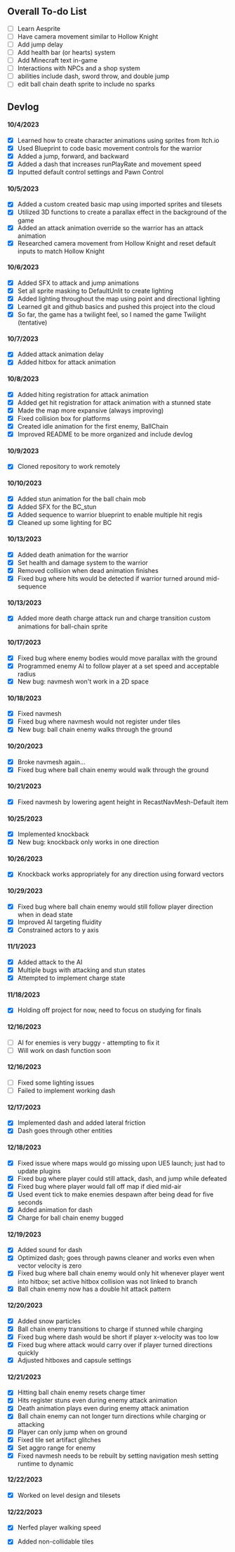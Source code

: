 ## Overall To-do List

- [ ] Learn Aesprite
- [ ] Have camera movement similar to Hollow Knight
- [ ] Add jump delay 
- [ ] Add health bar (or hearts) system
- [ ] Add Minecraft text in-game
- [ ] Interactions with NPCs and a shop system
- [ ] abilities include dash, sword throw, and double jump
- [ ] edit ball chain death sprite to include no sparks

## Devlog

#### 10/4/2023

- [X] Learned how to create character animations using sprites from Itch.io
- [X] Used Blueprint to code basic movement controls for the warrior
- [X] Added a jump, forward, and backward
- [X] Added a dash that increases runPlayRate and movement speed
- [X] Inputted default control settings and Pawn Control

#### 10/5/2023
- [X] Added a custom created basic map using imported sprites and tilesets
- [X] Utilized 3D functions to create a parallax effect in the background of the game
- [X] Added an attack animation override so the warrior has an attack animation
- [X] Researched camera movement from Hollow Knight and reset default inputs to match Hollow Knight

#### 10/6/2023
- [X] Added SFX to attack and jump animations
- [X] Set all sprite masking to DefaultUnlit to create lighting
- [X] Added lighting throughout the map using point and directional lighting
- [X] Learned git and github basics and pushed this project into the cloud
- [X] So far, the game has a twilight feel, so I named the game Twilight (tentative) 

#### 10/7/2023
- [X] Added attack animation delay
- [X] Added hitbox for attack animation

#### 10/8/2023
- [X] Added hiting registration for attack animation
- [X] Added get hit registration for attack animation with a stunned state
- [X] Made the map more expansive (always improving)
- [X] Fixed collision box for platforms 
- [X] Created idle animation for the first enemy, BallChain
- [X] Improved README to be more organized and include devlog

#### 10/9/2023

- [X] Cloned repository to work remotely

#### 10/10/2023

- [X] Added stun animation for the ball chain mob
- [X] Added SFX for the BC_stun
- [X] Added sequence to warrior blueprint to enable multiple hit regis
- [X] Cleaned up some lighting for BC

#### 10/13/2023

- [X] Added death animation for the warrior
- [X] Set health and damage system to the warrior
- [X] Removed collision when dead animation finishes
- [X] Fixed bug where hits would be detected if warrior turned around mid-sequence

#### 10/13/2023

- [X] Added more death charge attack run and charge transition custom animations for ball-chain sprite

#### 10/17/2023
- [X] Fixed bug where enemy bodies would move parallax with the ground
- [X] Programmed enemy AI to follow player at a set speed and acceptable radius
- [X] New bug: navmesh won't work in a 2D space

#### 10/18/2023 
- [X] Fixed navmesh
- [X] Fixed bug where navmesh would not register under tiles
- [X] New bug: ball chain enemy walks through the ground

#### 10/20/2023
- [X] Broke navmesh again...
- [X] Fixed bug where ball chain enemy would walk through the ground

#### 10/21/2023
- [X] Fixed navmesh by lowering agent height in RecastNavMesh-Default item

#### 10/25/2023
- [X] Implemented knockback
- [X] New bug: knockback only works in one direction

#### 10/26/2023
- [X] Knockback works appropriately for any direction using forward vectors

#### 10/29/2023
- [X] Fixed bug where ball chain enemy would still follow player direction when in dead state
- [X] Improved AI targeting fluidity
- [X] Constrained actors to y axis

#### 11/1/2023
- [X] Added attack to the AI
- [X] Multiple bugs with attacking and stun states
- [X] Attempted to implement charge state

#### 11/18/2023
- [X] Holding off project for now, need to focus on studying for finals

#### 12/16/2023
- [ ] AI for enemies is very buggy - attempting to fix it
- [ ] Will work on dash function soon

#### 12/16/2023
- [ ] Fixed some lighting issues
- [ ] Failed to implement working dash

#### 12/17/2023
- [X] Implemented dash and added lateral friction
- [X] Dash goes through other entities

#### 12/18/2023
- [X] Fixed issue where maps would go missing upon UE5 launch; just had to update plugins
- [X] Fixed bug where player could still attack, dash, and jump while defeated
- [X] Fixed bug where player would fall off map if died mid-air
- [X] Used event tick to make enemies despawn after being dead for five seconds
- [X] Added animation for dash
- [X] Charge for ball chain enemy bugged

#### 12/19/2023
- [X] Added sound for dash
- [X] Optimized dash; goes through pawns cleaner and works even when vector velocity is zero
- [X] Fixed bug where ball chain enemy would only hit whenever player went into hitbox; set active hitbox collision was not linked to branch
- [X] Ball chain enemy now has a double hit attack pattern

#### 12/20/2023
- [X] Added snow particles
- [X] Ball chain enemy transitions to charge if stunned while charging
- [X] Fixed bug where dash would be short if player x-velocity was too low
- [X] Fixed bug where attack would carry over if player turned directions quickly
- [X] Adjusted hitboxes and capsule settings

#### 12/21/2023
- [X] Hitting ball chain enemy resets charge timer
- [X] Hits register stuns even during enemy attack animation
- [X] Death animation plays even during enemy attack animation
- [X] Ball chain enemy can not longer turn directions while charging or attacking
- [X] Player can only jump when on ground
- [X] Fixed tile set artifact glitches
- [X] Set aggro range for enemy
- [X] Fixed navmesh needs to be rebuilt by setting navigation mesh setting runtime to dynamic

#### 12/22/2023
- [X] Worked on level design and tilesets

#### 12/22/2023
- [X] Nerfed player walking speed
- [X] Added non-collidable tiles

